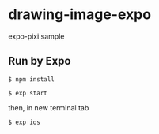 # drawing-image-expo
expo-pixi sample

## Run by Expo

    $ npm install
    
    $ exp start

then, in new terminal tab

    $ exp ios
